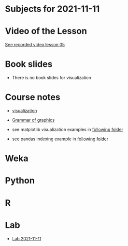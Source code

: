 # Subjects for 2021-11-11

# Video of the Lesson

[See recorded video lesson 05](TODO)

# Book slides

- There is no book slides for visualization

# Course notes

- [visualization](../course-content/visualization.md)
- [Grammar of graphics](../course-content/grammar-of-graphics.md)

- see matplotlib visualization examples in [following folder](../course-content/chart-examples-for-matplotlib)

- see pandas indexing example in [following folder](../course-content/pandas-examples)



# Weka



# Python



# R 



# Lab

- [Lab 2021-11-11](../course-content/labs/lab04/lab04.md)




